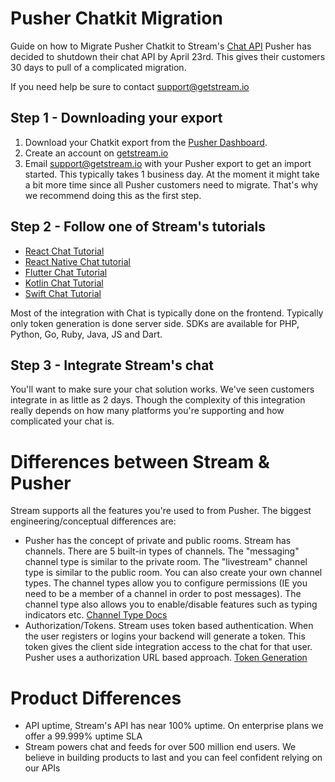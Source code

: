 # Pusher Chatkit Migration

Guide on how to Migrate Pusher Chatkit to Stream's [Chat API](https://getstream.io/chat/)
Pusher has decided to shutdown their chat API by April 23rd. This gives their customers 30 days to pull of a complicated migration. 

If you need help be sure to contact support@getstream.io

## Step 1 - Downloading your export

1. Download your Chatkit export from the [Pusher Dashboard](https://dashboard.pusher.com/). 
2. Create an account on [getstream.io](https://getstream.io/)
3. Email support@getstream.io with your Pusher export to get an import started. This typically takes 1 business day. At the moment it might take a bit more time since all Pusher customers need to migrate. That's why we recommend doing this as the first step.

## Step 2 - Follow one of Stream's tutorials

- [React Chat Tutorial](https://getstream.io/chat/react-chat/tutorial/)
- [React Native Chat tutorial](https://getstream.io/chat/react-native-chat/tutorial/)
- [Flutter Chat Tutorial](https://getstream.io/chat/flutter/tutorial/)
- [Kotlin Chat Tutorial](https://getstream.io/tutorials/android-chat/#kotlin)
- [Swift Chat Tutorial](https://getstream.io/tutorials/ios-chat/)

Most of the integration with Chat is typically done on the frontend. Typically only token generation is done server side.
SDKs are available for PHP, Python, Go, Ruby, Java, JS and Dart.

## Step 3 - Integrate Stream's chat

You'll want to make sure your chat solution works. We've seen customers integrate in as little as 2 days. Though the complexity of this integration really depends on how many platforms you're supporting and how complicated your chat is.

# Differences between Stream & Pusher

Stream supports all the features you're used to from Pusher. The biggest engineering/conceptual differences are:

* Pusher has the concept of private and public rooms. Stream has channels. There are 5 built-in types of channels. The "messaging" channel type is similar to the private room. The "livestream" channel type is similar to the public room. You can also create your own channel types. The channel types allow you to configure permissions (IE you need to be a member of a channel in order to post messages). The channel type also allows you to enable/disable features such as typing indicators etc. [Channel Type Docs](https://getstream.io/chat/docs/channel_features/?language=js)
* Authorization/Tokens. Stream uses token based authentication. When the user registers or logins your backend will generate a token. This token gives the client side integration access to the chat for that user. Pusher uses a authorization URL based approach. [Token Generation](https://getstream.io/chat/docs/init_and_users/?language=js&q=token#tokens)

# Product Differences

* API uptime, Stream's API has near 100% uptime. On enterprise plans we offer a 99.999% uptime SLA
* Stream powers chat and feeds for over 500 million end users. We believe in building products to last and you can feel confident relying on our APIs


